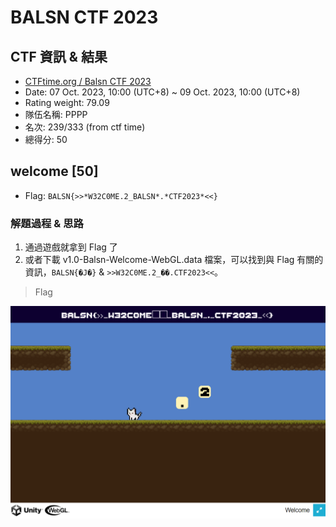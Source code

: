 # BALSN CTF 2023

## CTF 資訊 & 結果

- [CTFtime.org / Balsn CTF 2023](https://ctftime.org/event/2056/)
- Date: 07 Oct. 2023, 10:00 (UTC+8) ~ 09 Oct. 2023, 10:00 (UTC+8)
- Rating weight: 79.09
- 隊伍名稱: PPPP
- 名次: 239/333 (from ctf time)
- 總得分: 50

## welcome [50]

- Flag: `BALSN{>>*W32C0ME.2_BALSN*.*CTF2023*<<}`

### 解題過程 & 思路

1. 通過遊戲就拿到 Flag 了
2. 或者下載 v1.0-Balsn-Welcome-WebGL.data 檔案，可以找到與 Flag 有關的資訊，`BALSN{�J�}` & `>>W32C0ME.2_��.CTF2023<<`。

> Flag

![](/pic/balsn_ctf/1.png)
